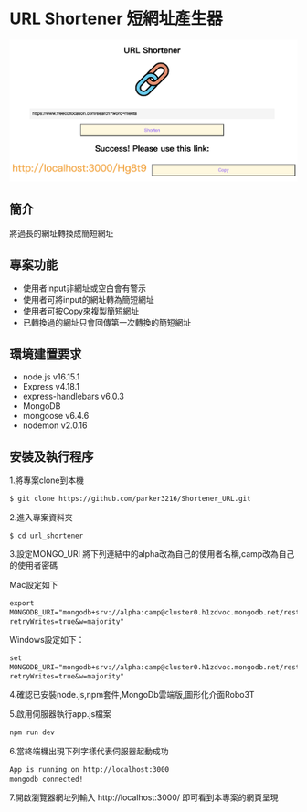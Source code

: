 # URL Shortener 短網址產生器
![Index page about Shortener URL](./Public/img/url-shortener.png)

## 簡介
  將過長的網址轉換成簡短網址

## 專案功能
- 使用者input非網址或空白會有警示
- 使用者可將input的網址轉為簡短網址
- 使用者可按Copy來複製簡短網址
- 已轉換過的網址只會回傳第一次轉換的簡短網址

## 環境建置要求
- node.js v16.15.1
- Express v4.18.1
- express-handlebars v6.0.3
- MongoDB
- mongoose v6.4.6
- nodemon v2.0.16

## 安裝及執行程序
1.將專案clone到本機
   ```bash
$ git clone https://github.com/parker3216/Shortener_URL.git
   ```
2.進入專案資料夾
   ```
$ cd url_shortener
   ```
3.設定MONGO_URI
將下列連結中的alpha改為自己的使用者名稱,camp改為自己的使用者密碼

Mac設定如下
```
export MONGODB_URI="mongodb+srv://alpha:camp@cluster0.h1zdvoc.mongodb.net/restaurant_list?retryWrites=true&w=majority"
```
Windows設定如下：
```
set MONGODB_URI="mongodb+srv://alpha:camp@cluster0.h1zdvoc.mongodb.net/restaurant_list?retryWrites=true&w=majority"
```
4.確認已安裝node.js,npm套件,MongoDb雲端版,圖形化介面Robo3T

5.啟用伺服器執行app.js檔案
   ```bash
   npm run dev
   ```

6.當終端機出現下列字樣代表伺服器起動成功
```bash
App is running on http://localhost:3000
mongodb connected!
 ```

7.開啟瀏覽器網址列輸入 http://localhost:3000/ 即可看到本專案的網頁呈現
